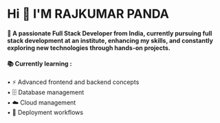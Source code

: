 # Hi 👋 I'M  RAJKUMAR PANDA

#### 🌱 A passionate Full Stack Developer from India, currently pursuing full stack development at an institute, enhancing my skills, and constantly exploring new technologies through hands-on projects.

#### 📚 Currently learning :
• ⚡ Advanced frontend and backend concepts  
• 🗄️ Database management  
• ☁️ Cloud management  
• 🚀 Deployment workflows
